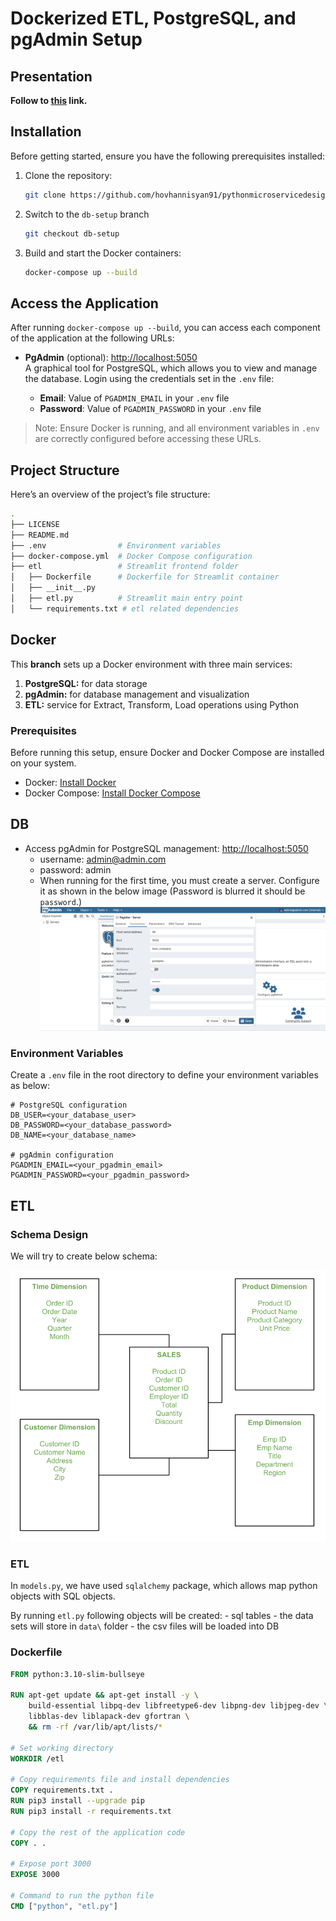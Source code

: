 # Dockerized ETL, PostgreSQL, and pgAdmin Setup

## Presentation 

**Follow to [this](https://hovhannisyan91.github.io/pythonmicroservicedesign/) link.**

## Installation

Before getting started, ensure you have the following prerequisites installed:

1. Clone the repository:
   ```bash
   git clone https://github.com/hovhannisyan91/pythonmicroservicedesign.git
   ```
2. Switch to the `db-setup` branch
    ```bash
    git checkout db-setup
    ```
3. Build and start the Docker containers:
   ```bash
   docker-compose up --build
   ```

## Access the Application

After running `docker-compose up --build`, you can access each component of the application at the following URLs:

- **PgAdmin** (optional): [http://localhost:5050](http://localhost:5050)  
  A graphical tool for PostgreSQL, which allows you to view and manage the database. Login using the credentials set in the `.env` file:
  
  - **Email**: Value of `PGADMIN_EMAIL` in your `.env` file
  - **Password**: Value of `PGADMIN_PASSWORD` in your `.env` file

> Note: Ensure Docker is running, and all environment variables in `.env` are correctly configured before accessing these URLs.

## Project Structure

Here’s an overview of the project’s file structure:

```bash
.
├── LICENSE
├── README.md
├── .env                # Environment variables
├── docker-compose.yml  # Docker Compose configuration
├── etl                 # Streamlit frontend folder
│   ├── Dockerfile      # Dockerfile for Streamlit container
│   ├── __init__.py
│   ├── etl.py          # Streamlit main entry point
│   └── requirements.txt # etl related dependencies
```

## Docker 

This **branch** sets up a Docker environment with three main services:

1. **PostgreSQL:** for data storage
2. **pgAdmin:** for database management and visualization
3. **ETL:** service for Extract, Transform, Load operations using Python

### Prerequisites

Before running this setup, ensure Docker and Docker Compose are installed on your system.


- Docker: [Install Docker](https://docs.docker.com/get-docker/)
- Docker Compose: [Install Docker Compose](https://docs.docker.com/compose/install/)


## DB

- Access pgAdmin for PostgreSQL management: [http://localhost:5050](http://localhost:5050)
    - username: admin@admin.com 
    - password: admin
    - When running for the first time, you must create a server. Configure it as shown in the below image (Password is blurred it should be `password`.)
    ![Server Setup](docs/imgs/pgadmin_setup.png)

### Environment Variables

Create a `.env` file in the root directory to define your environment variables as below:

```env
# PostgreSQL configuration
DB_USER=<your_database_user>
DB_PASSWORD=<your_database_password>
DB_NAME=<your_database_name>

# pgAdmin configuration
PGADMIN_EMAIL=<your_pgadmin_email>
PGADMIN_PASSWORD=<your_pgadmin_password>
```



## ETL

### Schema Design

We will try to create below schema:

![Star Schema](docs/imgs/star_schema.png)

### ETL

In `models.py`, we have used `sqlalchemy` package, which allows map python objects with SQL objects.

By running `etl.py` following objects will be created:
    - sql tables 
    - the data sets will store in `data\` folder
    - the csv files will be loaded into DB

### Dockerfile

```Dockerfile
FROM python:3.10-slim-bullseye

RUN apt-get update && apt-get install -y \
    build-essential libpq-dev libfreetype6-dev libpng-dev libjpeg-dev \
    libblas-dev liblapack-dev gfortran \
    && rm -rf /var/lib/apt/lists/*

# Set working directory
WORKDIR /etl

# Copy requirements file and install dependencies
COPY requirements.txt . 
RUN pip3 install --upgrade pip
RUN pip3 install -r requirements.txt

# Copy the rest of the application code
COPY . .

# Expose port 3000
EXPOSE 3000

# Command to run the python file
CMD ["python", "etl.py"]
```

